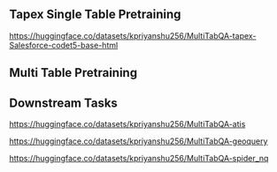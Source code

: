 ## Tapex Single Table Pretraining 
https://huggingface.co/datasets/kpriyanshu256/MultiTabQA-tapex-Salesforce-codet5-base-html

## Multi Table Pretraining



## Downstream Tasks
https://huggingface.co/datasets/kpriyanshu256/MultiTabQA-atis 

https://huggingface.co/datasets/kpriyanshu256/MultiTabQA-geoquery 

https://huggingface.co/datasets/kpriyanshu256/MultiTabQA-spider_nq